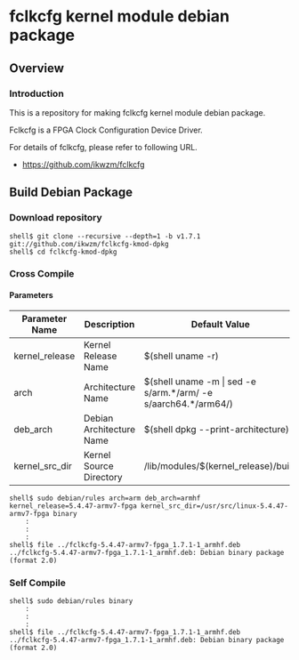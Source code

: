fclkcfg kernel module debian package
====================================================================================

Overview
------------------------------------------------------------------------------------

### Introduction

This is a repository for making fclkcfg kernel module debian package.

Fclkcfg is a FPGA Clock Configuration Device Driver.

For details of fclkcfg, please refer to following URL.

  * https://github.com/ikwzm/fclkcfg

Build Debian Package
------------------------------------------------------------------------------------

### Download repository

```console
shell$ git clone --recursive --depth=1 -b v1.7.1 git://github.com/ikwzm/fclkcfg-kmod-dpkg
shell$ cd fclkcfg-kmod-dpkg
```

### Cross Compile

#### Parameters

| Parameter Name | Description              | Default Value                                                    |
|----------------|--------------------------|------------------------------------------------------------------|
| kernel_release | Kernel Release Name      | $(shell uname -r)                                                |
| arch           | Architecture Name        | $(shell uname -m \| sed -e s/arm.\*/arm/ -e s/aarch64.\*/arm64/) |
| deb_arch       | Debian Architecture Name | $(shell dpkg --print-architecture)                               |
| kernel_src_dir | Kernel Source Directory  | /lib/modules/$(kernel_release)/build                             |


```console
shell$ sudo debian/rules arch=arm deb_arch=armhf kernel_release=5.4.47-armv7-fpga kernel_src_dir=/usr/src/linux-5.4.47-armv7-fpga binary
    :
    :
    :
shell$ file ../fclkcfg-5.4.47-armv7-fpga_1.7.1-1_armhf.deb
../fclkcfg-5.4.47-armv7-fpga_1.7.1-1_armhf.deb: Debian binary package (format 2.0)
```

### Self Compile

```console
shell$ sudo debian/rules binary
    :
    :
    :
shell$ file ../fclkcfg-5.4.47-armv7-fpga_1.7.1-1_armhf.deb
../fclkcfg-5.4.47-armv7-fpga_1.7.1-1_armhf.deb: Debian binary package (format 2.0)
```

